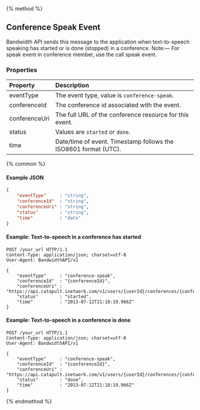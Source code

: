 {% method %}

## Conference Speak Event

Bandwidth API sends this message to the application when text-to-speech speaking has started or is done (stopped) in a conference. Note:— For speak event in conference member, use the call speak event.

### Properties
| Property      | Description                                                     |
|:--------------|:----------------------------------------------------------------|
| eventType     | The event type, value is `conference-speak`.                    |
| conferenceId  | The conference id associated with the event.                    |
| conferenceUri | The full URL of the conference resource for this event.         |
| status        | Values are `started` or `done`.                                 |
| time          | Date/time of event. Timestamp follows the ISO8601 format (UTC). |

{% common %}

#### Example JSON


```json
{
    "eventType"     : "string",
    "conferenceId"  : "string",
    "conferenceUri" : "string",
    "status"        : "string",
    "time"          : "date"
}
```

#### Example: Text-to-speech in a conference has started

```http
POST /your_url HTTP/1.1
Content-Type: application/json; charset=utf-8
User-Agent: BandwidthAPI/v1

{
    "eventType"     : "conference-speak",
    "conferenceId"  : "{conferenceId}",
    "conferenceUri" : "https://api.catapult.inetwork.com/v1/users/{userId}/conferences/{conferenceId}",
    "status"        : "started",
    "time"          : "2013-07-12T21:18:19.966Z"
}
```

#### Example: Text-to-speech in a conference is done

```http
POST /your_url HTTP/1.1
Content-Type: application/json; charset=utf-8
User-Agent: BandwidthAPI/v1

{
    "eventType"     : "conference-speak",
    "conferenceId"  : "{conferenceId}",
    "conferenceUri" : "https://api.catapult.inetwork.com/v1/users/{userId}/conferences/{conferenceId}",
    "status"        : "done",
    "time"          : "2013-07-12T21:18:19.966Z"
}
```
{% endmethod %}
